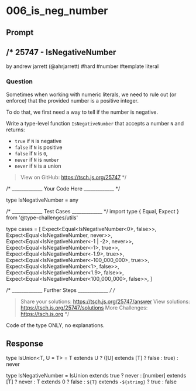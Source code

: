 # 006_is_neg_number

## Prompt

/*
  25747 - IsNegativeNumber
  -------
  by andrew jarrett (@ahrjarrett) #hard #number #template literal

  ### Question

  Sometimes when working with numeric literals, we need to rule out (or enforce) that the provided number is a positive integer.

  To do that, we first need a way to tell if the number is negative.

  Write a type-level function `IsNegativeNumber` that accepts a number `N` and returns:

  - `true` if `N` is negative
  - `false` if `N` is positive
  - `false` if `N` is `0`,
  - `never` if `N` is `number`
  - `never` if `N` is a union

  > View on GitHub: https://tsch.js.org/25747
*/

/* _____________ Your Code Here _____________ */

type IsNegativeNumber<T extends number> = any

/* _____________ Test Cases _____________ */
import type { Equal, Expect } from '@type-challenges/utils'

type cases = [
  Expect<Equal<IsNegativeNumber<0>, false>>,
  Expect<Equal<IsNegativeNumber<number>, never>>,
  Expect<Equal<IsNegativeNumber<-1 | -2>, never>>,
  Expect<Equal<IsNegativeNumber<-1>, true>>,
  Expect<Equal<IsNegativeNumber<-1.9>, true>>,
  Expect<Equal<IsNegativeNumber<-100_000_000>, true>>,
  Expect<Equal<IsNegativeNumber<1>, false>>,
  Expect<Equal<IsNegativeNumber<1.9>, false>>,
  Expect<Equal<IsNegativeNumber<100_000_000>, false>>,
]

/* _____________ Further Steps _____________ */
/*
  > Share your solutions: https://tsch.js.org/25747/answer
  > View solutions: https://tsch.js.org/25747/solutions
  > More Challenges: https://tsch.js.org
*/

Code of the type ONLY, no explanations.

## Response

type IsUnion<T, U = T> = T extends U ? ([U] extends [T] ? false : true) : never

type IsNegativeNumber<T extends number> =
  IsUnion<T> extends true
    ? never
    : [number] extends [T]
      ? never
      : T extends 0
        ? false
        : `${T}` extends `-${string}`
          ? true
          : false


